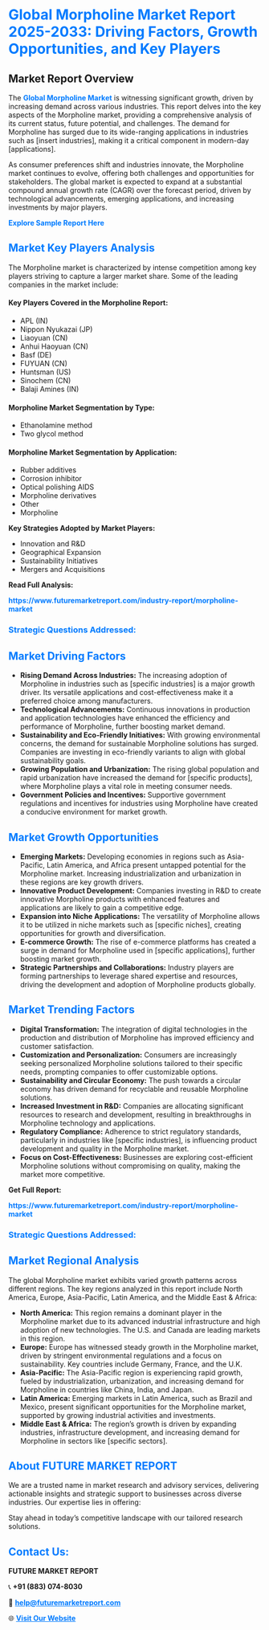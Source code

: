 <h1 style="color: #007BFF;">Global Morpholine Market Report 2025-2033: Driving Factors, Growth Opportunities, and Key Players</h1>

<section id="overview">
<h2>Market Report Overview</h2>
<p>The <a href="https://www.futuremarketreport.com/industry-report/morpholine-market" style="color: #007BFF; text-decoration: none;"><strong>Global Morpholine Market</strong></a> is witnessing significant growth, driven by increasing demand across various industries. This report delves into the key aspects of the Morpholine market, providing a comprehensive analysis of its current status, future potential, and challenges. The demand for Morpholine has surged due to its wide-ranging applications in industries such as [insert industries], making it a critical component in modern-day [applications].</p>
<p>As consumer preferences shift and industries innovate, the Morpholine market continues to evolve, offering both challenges and opportunities for stakeholders. The global market is expected to expand at a substantial compound annual growth rate (CAGR) over the forecast period, driven by technological advancements, emerging applications, and increasing investments by major players.</p>
</section>

<section id="overview">
<p><a href="https://www.futuremarketreport.com/request-sample/reportId=125861" style="color: #007BFF; text-decoration: none;"><strong>Explore Sample Report Here</strong></a></p>
</section>

<section id="key-players">
<h2 style="color: #007BFF;">Market Key Players Analysis</h2>
<p>The Morpholine market is characterized by intense competition among key players striving to capture a larger market share. Some of the leading companies in the market include:</p>
<h4>Key Players Covered in the Morpholine Report:</h4>
<ul><li>APL (IN)</li><li>Nippon Nyukazai (JP)</li><li>Liaoyuan (CN)</li><li>Anhui Haoyuan (CN)</li><li>Basf (DE)</li><li>FUYUAN (CN)</li><li>Huntsman (US)</li><li>Sinochem (CN)</li><li>Balaji Amines (IN)</li></ul>
<h4>Morpholine Market Segmentation by Type:</h4>
<ul><li>Ethanolamine method</li><li>Two glycol method</li></ul>

<h4>Morpholine Market Segmentation by Application:</h4>
<ul><li>Rubber additives</li><li>Corrosion inhibitor</li><li>Optical polishing AIDS</li><li>Morpholine derivatives</li><li>Other</li><li>Morpholine</li></ul>
<p><strong>Key Strategies Adopted by Market Players:</strong></p>
<ul>
<li>Innovation and R&D</li>
<li>Geographical Expansion</li>
<li>Sustainability Initiatives</li>
<li>Mergers and Acquisitions</li>
</ul>
</section>

<section>
<p><strong>Read Full Analysis: </strong></p><a href="https://www.futuremarketreport.com/industry-report/morpholine-market" style="color: #007BFF; text-decoration: none;"><strong>https://www.futuremarketreport.com/industry-report/morpholine-market</strong></a>
<h3 style="color: #007BFF;">Strategic Questions Addressed:</h3>
</section>

<section id="driving-factors">
<h2 style="color: #007BFF;">Market Driving Factors</h2>
<ul>
<li><strong>Rising Demand Across Industries:</strong> The increasing adoption of Morpholine in industries such as [specific industries] is a major growth driver. Its versatile applications and cost-effectiveness make it a preferred choice among manufacturers.</li>
<li><strong>Technological Advancements:</strong> Continuous innovations in production and application technologies have enhanced the efficiency and performance of Morpholine, further boosting market demand.</li>
<li><strong>Sustainability and Eco-Friendly Initiatives:</strong> With growing environmental concerns, the demand for sustainable Morpholine solutions has surged. Companies are investing in eco-friendly variants to align with global sustainability goals.</li>
<li><strong>Growing Population and Urbanization:</strong> The rising global population and rapid urbanization have increased the demand for [specific products], where Morpholine plays a vital role in meeting consumer needs.</li>
<li><strong>Government Policies and Incentives:</strong> Supportive government regulations and incentives for industries using Morpholine have created a conducive environment for market growth.</li>
</ul>
</section>

<section id="growth-opportunities">
<h2 style="color: #007BFF;">Market Growth Opportunities</h2>
<ul>
<li><strong>Emerging Markets:</strong> Developing economies in regions such as Asia-Pacific, Latin America, and Africa present untapped potential for the Morpholine market. Increasing industrialization and urbanization in these regions are key growth drivers.</li>
<li><strong>Innovative Product Development:</strong> Companies investing in R&D to create innovative Morpholine products with enhanced features and applications are likely to gain a competitive edge.</li>
<li><strong>Expansion into Niche Applications:</strong> The versatility of Morpholine allows it to be utilized in niche markets such as [specific niches], creating opportunities for growth and diversification.</li>
<li><strong>E-commerce Growth:</strong> The rise of e-commerce platforms has created a surge in demand for Morpholine used in [specific applications], further boosting market growth.</li>
<li><strong>Strategic Partnerships and Collaborations:</strong> Industry players are forming partnerships to leverage shared expertise and resources, driving the development and adoption of Morpholine products globally.</li>
</ul>
</section>

<section id="trending-factors">
<h2 style="color: #007BFF;">Market Trending Factors</h2>
<ul>
<li><strong>Digital Transformation:</strong> The integration of digital technologies in the production and distribution of Morpholine has improved efficiency and customer satisfaction.</li>
<li><strong>Customization and Personalization:</strong> Consumers are increasingly seeking personalized Morpholine solutions tailored to their specific needs, prompting companies to offer customizable options.</li>
<li><strong>Sustainability and Circular Economy:</strong> The push towards a circular economy has driven demand for recyclable and reusable Morpholine solutions.</li>
<li><strong>Increased Investment in R&D:</strong> Companies are allocating significant resources to research and development, resulting in breakthroughs in Morpholine technology and applications.</li>
<li><strong>Regulatory Compliance:</strong> Adherence to strict regulatory standards, particularly in industries like [specific industries], is influencing product development and quality in the Morpholine market.</li>
<li><strong>Focus on Cost-Effectiveness:</strong> Businesses are exploring cost-efficient Morpholine solutions without compromising on quality, making the market more competitive.</li>
</ul>
</section>

<section>
<p><strong>Get Full Report: </strong></p><a href="https://www.futuremarketreport.com/industry-report/morpholine-market" style="color: #007BFF; text-decoration: none;"><strong>https://www.futuremarketreport.com/industry-report/morpholine-market</strong></a>
<h3 style="color: #007BFF;">Strategic Questions Addressed:</h3>
</section>


<section id="regional-analysis">
<h2 style="color: #007BFF;">Market Regional Analysis</h2>
<p>The global Morpholine market exhibits varied growth patterns across different regions. The key regions analyzed in this report include North America, Europe, Asia-Pacific, Latin America, and the Middle East & Africa:</p>
<ul>
<li><strong>North America:</strong> This region remains a dominant player in the Morpholine market due to its advanced industrial infrastructure and high adoption of new technologies. The U.S. and Canada are leading markets in this region.</li>
<li><strong>Europe:</strong> Europe has witnessed steady growth in the Morpholine market, driven by stringent environmental regulations and a focus on sustainability. Key countries include Germany, France, and the U.K.</li>
<li><strong>Asia-Pacific:</strong> The Asia-Pacific region is experiencing rapid growth, fueled by industrialization, urbanization, and increasing demand for Morpholine in countries like China, India, and Japan.</li>
<li><strong>Latin America:</strong> Emerging markets in Latin America, such as Brazil and Mexico, present significant opportunities for the Morpholine market, supported by growing industrial activities and investments.</li>
<li><strong>Middle East & Africa:</strong> The region’s growth is driven by expanding industries, infrastructure development, and increasing demand for Morpholine in sectors like [specific sectors].</li>
</ul>
</section>

<footer>
<h2 style="color: #007BFF;">About FUTURE MARKET REPORT</h2>
<p>We are a trusted name in market research and advisory services, delivering actionable insights and strategic support to businesses across diverse industries. Our expertise lies in offering:</p>

<p>Stay ahead in today’s competitive landscape with our tailored research solutions.</p>

<h2 style="color: #007BFF;">Contact Us:</h2>
<p><strong>FUTURE MARKET REPORT</strong></p>
<p>📞 <strong>+91 (883) 074-8030</strong></p>
<p>📧 <strong><a href="mailto:help@futuremarketreport.com" style="color: #007BFF;">help@futuremarketreport.com</a></strong></p>
<p>🌐 <strong><a href="https://www.futuremarketreport.com/" style="color: #007BFF;">Visit Our Website</a></strong></p>
</footer>